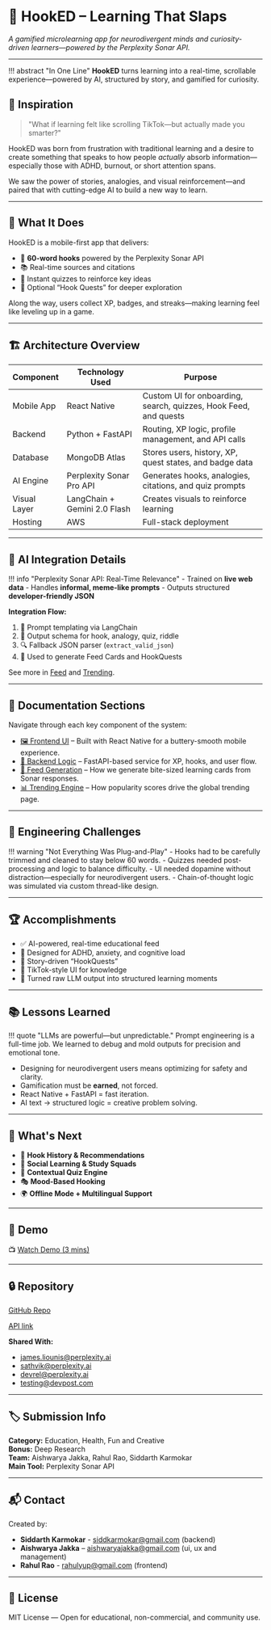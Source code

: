 # 🎣 HookED – Learning That Slaps

*A gamified microlearning app for neurodivergent minds and curiosity-driven learners—powered by the Perplexity Sonar API.*

---

!!! abstract "In One Line"
    **HookED** turns learning into a real-time, scrollable experience—powered by AI, structured by story, and gamified for curiosity.

## 🌟 Inspiration

> "What if learning felt like scrolling TikTok—but actually made you smarter?"

HookED was born from frustration with traditional learning and a desire to create something that speaks to how people *actually* absorb information—especially those with ADHD, burnout, or short attention spans.

We saw the power of stories, analogies, and visual reinforcement—and paired that with cutting-edge AI to build a new way to learn.

---

## 🚀 What It Does

HookED is a mobile-first app that delivers:

- 📌 **60-word hooks** powered by the Perplexity Sonar API
- 📚 Real-time sources and citations
- 🧠 Instant quizzes to reinforce key ideas
- 🧭 Optional “Hook Quests” for deeper exploration

Along the way, users collect XP, badges, and streaks—making learning feel like leveling up in a game.

---

## 🏗️ Architecture Overview

| Component      | Technology Used              | Purpose                                                          |
| -------------- | ---------------------------- | ---------------------------------------------------------------- |
| Mobile App     | React Native                 | Custom UI for onboarding, search, quizzes, Hook Feed, and quests |
| Backend        | Python + FastAPI             | Routing, XP logic, profile management, and API calls             |
| Database       | MongoDB Atlas                | Stores users, history, XP, quest states, and badge data          |
| AI Engine      | Perplexity Sonar Pro API     | Generates hooks, analogies, citations, and quiz prompts          |
| Visual Layer   | LangChain + Gemini 2.0 Flash | Creates visuals to reinforce learning                            |
| Hosting        | AWS                          | Full-stack deployment                                            |

---

## 🤖 AI Integration Details

!!! info "Perplexity Sonar API: Real-Time Relevance"
    - Trained on **live web data**
    - Handles **informal, meme-like prompts**
    - Outputs structured **developer-friendly JSON**

**Integration Flow:**

1. 🧱 Prompt templating via LangChain  
2. 🧾 Output schema for hook, analogy, quiz, riddle  
3. 🔍 Fallback JSON parser (`extract_valid_json`)  
4. 🧵 Used to generate Feed Cards and HookQuests

See more in [Feed](./feed.md) and [Trending](./trending.md).

---

## 📂 Documentation Sections

Navigate through each key component of the system:

- [🖼 Frontend UI](./frontend.md) – Built with React Native for a buttery-smooth mobile experience.
- [🧠 Backend Logic](./backend.md) – FastAPI-based service for XP, hooks, and user flow.
- [📰 Feed Generation](./feed.md) – How we generate bite-sized learning cards from Sonar responses.
- [📊 Trending Engine](./trending.md) – How popularity scores drive the global trending page.

---

## 🧩 Engineering Challenges

!!! warning "Not Everything Was Plug-and-Play"
    - Hooks had to be carefully trimmed and cleaned to stay below 60 words.
    - Quizzes needed post-processing and logic to balance difficulty.
    - UI needed dopamine without distraction—especially for neurodivergent users.
    - Chain-of-thought logic was simulated via custom thread-like design.

---

## 🏆 Accomplishments

- ✅ AI-powered, real-time educational feed  
- 🎯 Designed for ADHD, anxiety, and cognitive load  
- 🧭 Story-driven “HookQuests”  
- 📱 TikTok-style UI for knowledge  
- 🧠 Turned raw LLM output into structured learning moments  

---

## 📚 Lessons Learned

!!! quote "LLMs are powerful—but unpredictable."
    Prompt engineering is a full-time job. We learned to debug and mold outputs for precision and emotional tone.

- Designing for neurodivergent users means optimizing for safety and clarity.
- Gamification must be **earned**, not forced.
- React Native + FastAPI = fast iteration.
- AI text → structured logic = creative problem solving.

---

## 🔮 What's Next

- 🧠 **Hook History & Recommendations**
- 👥 **Social Learning & Study Squads**
- 🧪 **Contextual Quiz Engine**
- 🎭 **Mood-Based Hooking**
- 🌍 **Offline Mode + Multilingual Support**

---

## 🎥 Demo

📺 [Watch Demo (3 mins)](https://youtu.be/FUO4GSRWHn8?si=zATY-f24oGImC66q)

---

## 🔒 Repository

[GitHub Repo](https://github.com/rahulraocoder/hooked-app/)

[API link](http://hooked-cluster-alb-1100697768.us-east-1.elb.amazonaws.com/docs)

**Shared With:**
- [james.liounis@perplexity.ai](mailto:james.liounis@perplexity.ai)  
- [sathvik@perplexity.ai](mailto:sathvik@perplexity.ai)  
- [devrel@perplexity.ai](mailto:devrel@perplexity.ai)  
- [testing@devpost.com](mailto:testing@devpost.com)

---

## 🏷 Submission Info

**Category:** Education, Health, Fun and Creative  
**Bonus:** Deep Research  
**Team:** Aishwarya Jakka, Rahul Rao, Siddarth Karmokar  
**Main Tool:** Perplexity Sonar API

---

## 📬 Contact

Created by:

- **Siddarth Karmokar** - [siddkarmokar@gmail.com](mailto:siddkarmokar@gmail.com) (backend)
- **Aishwarya Jakka** – [aishwaryajakka@gmail.com](mailto:aishwaryajakka@gmail.com) (ui, ux and management) 
- **Rahul Rao**  - [rahulyup@gmail.com](mailto:rahulyup@gmail.com) (frontend)

---

## 📜 License

MIT License — Open for educational, non-commercial, and community use.

